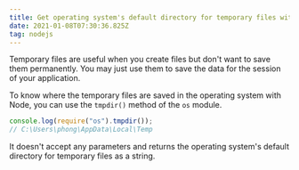 ```yaml
---
title: Get operating system's default directory for temporary files with Node
date: 2021-01-08T07:30:36.825Z
tag: nodejs
---
```

Temporary files are useful when you create files but don't want to save them permanently. You may just use them to save the data for the session of your application. 

To know where the temporary files are saved in the operating system with Node, you can use the `tmpdir()` method of the `os` module. 

```javascript
console.log(require("os").tmpdir());
// C:\Users\phong\AppData\Local\Temp
```

It doesn't accept any parameters and returns the operating system's default directory for temporary files as a string.